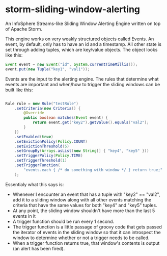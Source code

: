 storm-sliding-window-alerting
=============================

An InfoSphere Streams-like Sliding Window Alerting Engine written on top of Apache Storm.

This engine works on very weakly structured objects called Events. An event, by default, only has to have an id and a timestamp. All other state is set through adding tuples, which are key/value objects. The object looks like this:

```java
Event event = new Event("id", System.currentTimeMillis());
event.put(new Tuple("key1", "val1"));
```

Events are the input to the alerting engine. The rules that determine what events are important and when/how to trigger the sliding windows can be built like this:

```java 

Rule rule = new Rule("testRule") 
    .setCriteria(new Criteria() {
        @Override
        public boolean matches(Event event) {
            return event.get("key2").getValue().equals("val2");
        }
    })
    .setEnabled(true)
    .setEvictionPolicy(Policy.COUNT)
    .setEvictionThreshold(5)
    .setGroupBy(Arrays.asList(new String[] { "key4", "key5" }))
    .setTriggerPolicy(Policy.TIME)
    .setTriggerThreshold(1)
    .setTriggerFunction(
        "events.each { /* do something with window */ } return true;"
    );
```

Essentialy what this says is:
- Whenever I encounter an event that has a tuple with "key2" == "val2", add it to a sliding window along with all other events matching the criteria that have the same values for both "key4" and "key5" tuples. 
- At any point, the sliding window shouldn't have more than the last 5 events in it 
- A trigger function should be run every 1 second. 
- The trigger function is a little passage of groovy code that gets passed the iterator of events in the sliding window so that it can introspect the window to determine whether or not a trigger needs to be called. 
- When a trigger function returns true, that window's contents is output (an alert has been fired).

